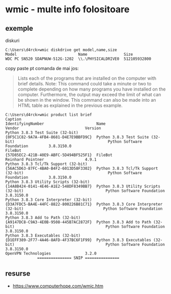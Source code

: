 # wmic - multe info folositoare

## exemple

diskuri
```batch
C:\Users\d4rck>wmic diskdrive get model,name,size
Model                           Name                Size
WDC PC SN520 SDAPNUW-512G-1202  \\.\PHYSICALDRIVE0  512105932800 
```

copy paste pt comanda de mai jos:
> Lists each of the programs that are installed on the computer with brief details. Note: This command could take a minute or two to complete depending on how many programs you have installed on the computer. Furthermore, the output may exceed the limit of what can be shown in the window. This command can also be made into an HTML table as explained in the previous example.

```batch
C:\Users\d4rck>wmic product list brief
Caption                                                                  IdentifyingNumber                       Name                                                                     Vendor                             Version
Python 3.8.3 Test Suite (32-bit)                                         {0F5C1C82-9A7A-4FB4-8681-D4E7E9BBFD9C}  Python 3.8.3 Test Suite (32-bit)                                         Python Software Foundation         3.8.3150.0
FileBot                                                                  {57D85EC2-421B-40E9-ABFC-5D494BF525F1}  FileBot                                                                  Reinhard Pointner                  4.9.1
Python 3.8.3 Tcl/Tk Support (32-bit)                                     {56AC5D63-87FC-4BA0-B4F2-6013D58F3302}  Python 3.8.3 Tcl/Tk Support (32-bit)                                     Python Software Foundation         3.8.3150.0
Python 3.8.3 Utility Scripts (32-bit)                                    {14A8B424-0141-4E46-A1E2-548DF8349BB7}  Python 3.8.3 Utility Scripts (32-bit)                                    Python Software Foundation         3.8.3150.0
Python 3.8.3 Core Interpreter (32-bit)                                   {D3A7FDC5-BA4E-44FC-8822-800226B81C71}  Python 3.8.3 Core Interpreter (32-bit)                                   Python Software Foundation         3.8.3150.0
Python 3.8.3 Add to Path (32-bit)                                        {A9147DC8-C9A3-4E0B-9508-445B7AC2872F}  Python 3.8.3 Add to Path (32-bit)                                        Python Software Foundation         3.8.3150.0
Python 3.8.3 Executables (32-bit)                                        {D1EFF389-2F77-4A46-8AFD-4F37BC6F1F99}  Python 3.8.3 Executables (32-bit)                                        Python Software Foundation         3.8.3150.0
OpenVPN Technologies               3.2.0
              =============== SNIP ===============
```

## resurse
- https://www.computerhope.com/wmic.htm
